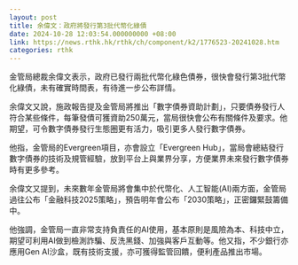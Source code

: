 ```yaml
---
layout: post
title: 余偉文：政府將發行第3批代幣化綠債
date: 2024-10-28 12:03:54.000000000 +08:00
link: https://news.rthk.hk/rthk/ch/component/k2/1776523-20241028.htm
categories: rthk
---
```


金管局總裁余偉文表示，政府已發行兩批代幣化綠色債券，很快會發行第3批代幣化綠債，未有確實時間表，有待進一步公布詳情。

余偉文又說，施政報告提及金管局將推出「數字債券資助計劃」，只要債券發行人符合某些條件，每筆發債可獲資助250萬元，當局很快會公布有關條件及要求。他期望，可令數字債券發行生態圈更有活力，吸引更多人發行數字債券。

他指，金管局的Evergreen項目，亦會設立「Evergreen Hub」，當局會總結發行數字債券的技術及規管經驗，放到平台上與業界分享，方便業界未來發行數字債券時有更多參考。

余偉文又提到，未來數年金管局將會集中於代幣化、人工智能(AI)兩方面，金管局過往公布「金融科技2025策略」，預告明年會公布「2030策略」，正密鑼緊鼓籌備中。

他強調，金管局一直非常支持負責任的AI使用，基本原則是風險為本、科技中立，期望可利用AI做到檢測詐騙、反洗黑錢、加強與客戶互動等。他又指，不少銀行亦應用Gen AI沙盒，既有技術支援，亦可獲得監管回饋，便利產品推出市場。
